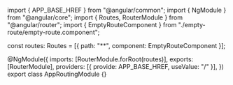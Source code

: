 import { APP_BASE_HREF } from "@angular/common";
import { NgModule } from "@angular/core";
import { Routes, RouterModule } from "@angular/router";
import { EmptyRouteComponent } from "./empty-route/empty-route.component";

const routes: Routes = [{ path: "**", component: EmptyRouteComponent }];

@NgModule({
imports: [RouterModule.forRoot(routes)],
exports: [RouterModule],
providers: [{ provide: APP_BASE_HREF, useValue: "/" }],
})
export class AppRoutingModule {}
